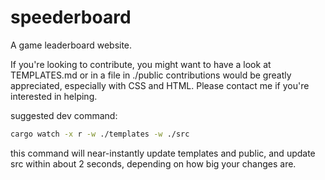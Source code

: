 # speederboard

A game leaderboard website.

If you're looking to contribute, you might want to have a look at TEMPLATES.md or in a file in ./public
contributions would be greatly appreciated, especially with CSS and HTML. Please contact me if you're interested in helping.

suggested dev command:

```bash
cargo watch -x r -w ./templates -w ./src
```

this command will near-instantly update templates and public, and update src within about 2 seconds, depending on how big your changes are.
